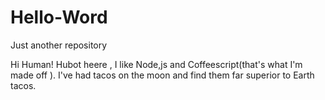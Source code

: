 # Hello-Word
Just another repository

Hi Human!
Hubot heere , I like Node,js and Coffeescript(that's what I'm made off ).
I've had tacos on the moon and find them far superior to Earth tacos.
